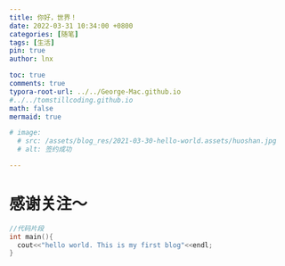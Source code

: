 ```yaml
---
title: 你好，世界！
date: 2022-03-31 10:34:00 +0800
categories: [随笔]
tags: [生活]
pin: true
author: lnx

toc: true
comments: true
typora-root-url: ../../George-Mac.github.io
#../../tomstillcoding.github.io
math: false
mermaid: true

# image:
  # src: /assets/blog_res/2021-03-30-hello-world.assets/huoshan.jpg
  # alt: 签约成功

---
```


# 感谢关注～ 



```c++
//代码片段
int main(){
  cout<<"hello world. This is my first blog"<<endl;
}
```

<!-- ![image-20220327184021601](/assets/2021-03-30-hello-world.assets/image-20220327184021601.png) -->